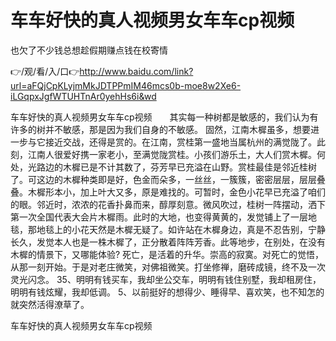 # 车车好快的真人视频男女车车cp视频
也欠了不少钱总想趁假期赚点钱在校寄情

👉/观/看/入/口👉http://www.baidu.com/link?url=aFQjCpKLyjmMkJDTPPmIM46mcs0b-moe8w2Xe6-iLGqpxJgfWTUHTnAr0yehHs6i&wd

车车好快的真人视频男女车车cp视频　　其实每一种树都是敏感的，我们认为有许多的树并不敏感，那是因为我们自身的不敏感。
固然，江南木樨虽多，想要进一步与它接近交战，还得是赏的。在江南，赏桂第一盛地当属杭州的满觉陇了。此刻，江南人很爱好携一家老小，至满觉陇赏桂。小孩们游乐土，大人们赏木樨。何处，光路边的木樨已是不计其数了，芬芳早已充溢在山野。赏桂最佳是邻近桂树了。可这边的木樨种类即是好，色金而朵多，一丝丝，一簇簇，密密层层，层层叠叠。木樨形本小，加上叶大又多，原是难找的。可暂时，金色小花早已充溢了咱们的眼。邻近时，浓浓的花香扑鼻而来，醇厚刻意。微风吹过，桂树一阵摆动，洒下第一次全国代表大会片木樨雨。此时的大地，也变得黄黄的，发觉铺上了一层地毯，那地毯上的小花天然是木樨无疑了。如许站在木樨身边，真是不忍告别，宁静长久，发觉本人也是一株木樨了，正分散着阵阵芳香。此等地步，在别处，在没有木樨的情景下，又哪能体验?
死亡，是活着的升华。崇高的寂寞。对死亡的觉悟，从那一刻开始。于是对老庄微笑，对佛祖微笑。打坐修禅，磨砖成镜，终不及一次灵光闪念。
	35、明明有钱买车，我却坐公交车，明明有钱住别墅，我却租房住，明明有钱炫耀，我却低调。
	5、以前挺好的想得少、睡得早、喜欢笑，也不知怎的就突然活得潦草了。

车车好快的真人视频男女车车cp视频

